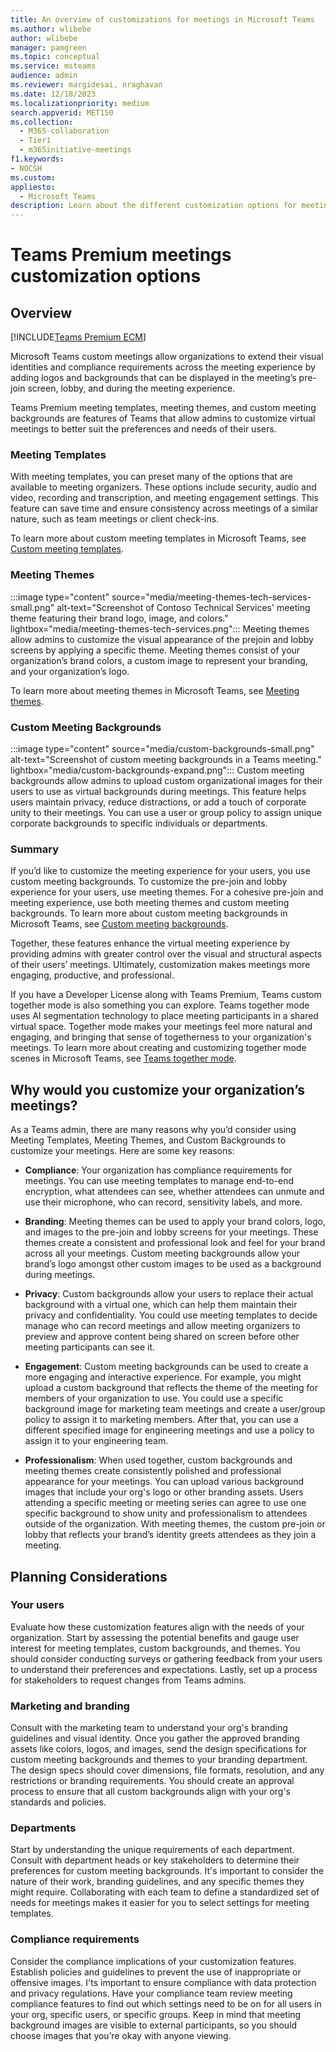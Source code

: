 ```yaml
---
title: An overview of customizations for meetings in Microsoft Teams
ms.author: wlibebe
author: wlibebe
manager: pamgreen
ms.topic: conceptual
ms.service: msteams
audience: admin
ms.reviewer: margidesai, nraghavan
ms.date: 12/18/2023
ms.localizationpriority: medium
search.appverid: MET150
ms.collection:
  - M365-collaboration
  - Tier1
  - m365initiative-meetings
f1.keywords:
- NOCSH
ms.custom:
appliesto:
  - Microsoft Teams
description: Learn about the different customization options for meetings in Microsoft Teams, and where you can go for more detailed steps. Learn about Teams meeting themes, custom meeting backgrounds, and meeting templates.
---
```


# Teams Premium meetings customization options

## Overview

[!INCLUDE[Teams Premium ECM](includes/teams-premium-ecm.md)]

Microsoft Teams custom meetings allow organizations to extend their visual identities and compliance requirements across the meeting experience by adding logos and backgrounds that can be displayed in the meeting’s pre-join screen, lobby, and during the meeting experience.

Teams Premium meeting templates, meeting themes, and custom meeting backgrounds are features of Teams that allow admins to customize virtual meetings to better suit the preferences and needs of their users.

### Meeting Templates

 With meeting templates, you can preset many of the options that are available to meeting organizers. These options include security, audio and video, recording and transcription, and meeting engagement settings. This feature can save time and ensure consistency across meetings of a similar nature, such as team meetings or client check-ins.

To learn more about custom meeting templates in Microsoft Teams, see [Custom meeting templates](custom-meeting-templates-overview.md).

### Meeting Themes

:::image type="content" source="media/meeting-themes-tech-services-small.png" alt-text="Screenshot of Contoso Technical Services' meeting theme featuring their brand logo, image, and colors." lightbox="media/meeting-themes-tech-services.png":::
Meeting themes allow admins to customize the visual appearance of the prejoin and lobby screens by applying a specific theme. Meeting themes consist of your organization’s brand colors, a custom image to represent your branding, and your organization’s logo.

To learn more about meeting themes in Microsoft Teams, see [Meeting themes](meeting-themes.md).

### Custom Meeting Backgrounds

 :::image type="content" source="media/custom-backgrounds-small.png" alt-text="Screenshot of custom meeting backgrounds in a Teams meeting." lightbox="media/custom-backgrounds-expand.png":::
Custom meeting backgrounds allow admins to upload custom organizational images for their users to use as virtual backgrounds during meetings. This feature helps users maintain privacy, reduce distractions, or add a touch of corporate unity to their meetings. You can use a user or group policy to assign unique corporate backgrounds to specific individuals or departments.

### Summary

If you’d like to customize the meeting experience for your users, you use custom meeting backgrounds. To customize the pre-join and lobby experience for your users, use meeting themes. For a cohesive pre-join and meeting experience, use both meeting themes and custom meeting backgrounds. To learn more about custom meeting backgrounds in Microsoft Teams, see [Custom meeting backgrounds](custom-meeting-backgrounds.md).

Together, these features enhance the virtual meeting experience by providing admins with greater control over the visual and structural aspects of their users’ meetings. Ultimately, customization makes meetings more engaging, productive, and professional.

If you have a Developer License along with Teams Premium, Teams custom together mode is also something you can explore. Teams together mode uses AI segmentation technology to place meeting participants in a shared virtual space. Together mode makes your meetings feel more natural and engaging, and bringing that sense of togetherness to your organization's meetings. To learn more about creating and customizing together mode scenes in Microsoft Teams, see [Teams together mode](/microsoftteams/platform/apps-in-teams-meetings/teams-together-mode).

## Why would you customize your organization’s meetings?

As a Teams admin, there are many reasons why you’d consider using Meeting Templates, Meeting Themes, and Custom Backgrounds to customize your meetings. Here are some key reasons:

- **Compliance**: Your organization has compliance requirements for meetings. You can use meeting templates to manage end-to-end encryption, what attendees can see, whether attendees can unmute and use their microphone, who can record, sensitivity labels, and more.

- **Branding**: Meeting themes can be used to apply your brand colors, logo, and images to the pre-join and lobby screens for your meetings. These themes create a consistent and professional look and feel for your brand across all your meetings. Custom meeting backgrounds allow your brand’s logo amongst other custom images to be used as a background during meetings.

- **Privacy**: Custom backgrounds allow your users to replace their actual background with a virtual one, which can help them maintain their privacy and confidentiality. You could use meeting templates to decide manage who can record meetings and allow meeting organizers to preview and approve content being shared on screen before other meeting participants can see it.

- **Engagement**: Custom meeting backgrounds can be used to create a more engaging and interactive experience. For example, you might upload a custom background that reflects the theme of the meeting for members of your organization to use. You could use a specific background image for marketing team meetings and create a user/group policy to assign it to marketing members.  After that, you can use a different specified image for engineering meetings and use a policy to assign it to your engineering team.

- **Professionalism**: When used together, custom backgrounds and meeting themes create consistently polished and professional appearance for your meetings. You can upload various background images that include your org's logo or other branding assets. Users attending a specific meeting or meeting series can agree to use one specific background to show unity and professionalism to attendees outside of the organization. With meeting themes, the custom pre-join or lobby that reflects your brand’s identity greets attendees as they join a meeting.

## Planning Considerations

### Your users

Evaluate how these customization features align with the needs of your organization. Start by assessing the potential benefits and gauge user interest for meeting templates, custom backgrounds, and themes. You should consider conducting surveys or gathering feedback from your users to understand their preferences and expectations. Lastly, set up a process for stakeholders to request changes from Teams admins.

### Marketing and branding

Consult with the marketing team to understand your org's branding guidelines and visual identity. Once you gather the approved branding assets like colors, logos, and images,
send the design specifications for custom meeting backgrounds and themes to your branding department. The design specs should cover dimensions, file formats, resolution, and any restrictions or branding requirements. You should create an approval process to ensure that all custom backgrounds align with your org's standards and policies.

### Departments

Start by understanding the unique requirements of each department. Consult with department heads or key stakeholders to determine their preferences for custom meeting backgrounds. It's important to consider the nature of their work, branding guidelines, and any specific themes they might require.
Collaborating with each team to define a standardized set of needs for meetings makes it easier for you to select settings for meeting templates.

### Compliance requirements

Consider the compliance implications of your customization features. Establish policies and guidelines to prevent the use of inappropriate or offensive images. I'ts important to ensure compliance with data protection and privacy regulations.
Have your compliance team review meeting compliance features to find out which settings need to be on for all users in your org, specific users, or specific groups.
Keep in mind that meeting background images are visible to external participants, so you should choose images that you’re okay with anyone viewing.
